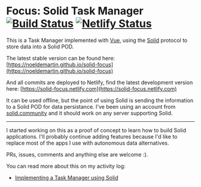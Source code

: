 # Focus: Solid Task Manager [![Build Status](https://semaphoreci.com/api/v1/noeldemartin/solid-focus/branches/master/badge.svg)](https://semaphoreci.com/noeldemartin/solid-focus) [![Netlify Status](https://api.netlify.com/api/v1/badges/5a7f43a6-d4cf-464e-8eb2-f794fcc804f9/deploy-status)](https://app.netlify.com/sites/solid-focus/deploys)

This is a Task Manager implemented with [Vue](https://vuejs.org/), using the [Solid](https://solid.mit.edu/) protocol to store data into a Solid POD.

The latest stable version can be found here: [https://noeldemartin.github.io/solid-focus](https://noeldemartin.github.io/solid-focus)

And all commits are deployed to Netlify, find the latest development version here: [https://solid-focus.netlify.com](https://solid-focus.netlify.com)


It can be used offline, but the point of using Solid is sending the information to a Solid POD for data persistance. I've been using an account from [solid.community](https://solid.community) and it should work on any server supporting Solid.

-----

I started working on this as a proof of concept to learn how to build Solid applications. I'll probably continue adding features because I'd like to replace most of the apps I use with autonomous data alternatives.

PRs, issues, comments and anything else are welcome :).

You can read more about this on my activity log:
- [Implementing a Task Manager using Solid](https://noeldemartin.com/tasks/implementing-a-task-manager-using-solid)
